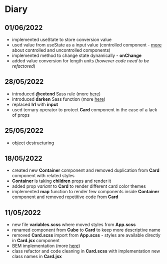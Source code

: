 # Diary

## 01/06/2022

- implemented useState to store conversion value
- used value from useState as a input value (controlled component - [more](https://blog.logrocket.com/controlled-vs-uncontrolled-components-in-react/) about controlled and uncontrolled components)
- implemented method to change state dynamically - **onChange**
- added value conversion for length units (_however code need to be refactored_)

## 28/05/2022

- introduced **@extend** Sass rule (more [here](https://sass-lang.com/documentation/at-rules/extend))
- introduced **darken** Sass function (more [here](https://sass-lang.com/documentation/modules/color#darken))
- replaced **h1** with **input**
- used ternary operator to protect **Card** component in the case of a lack of props

## 25/05/2022

- object destructuring

## 18/05/2022

- created new **Container** component and removed duplication from **Card** component with related styles
- **Container** is taking **children** props and render it
- added prop _variant_ to **Card** to render different card color themes
- implemented **map** function to render few components inside **Container** component and removed repetitive code from **Card**

## 11/05/2022

- new file **variables.scss** where moved styles from **App.scss**
- renamed component from **Cube** to **Card** to keep more descriptive name
- removed **Card.scss** import from **App.scss** - styles are available directly in **Card.jsx** component
- BEM implementation (more [here](http://getbem.com/naming/))
- class refactor and code cleaning in **Card.scss** with implementation new class names in **Card.jsx**
